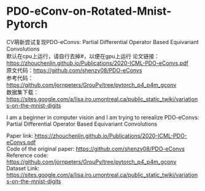 # PDO-eConv-on-Rotated-Mnist-Pytorch
CV萌新尝试复现PDO-eConvs: Partial Differential Operator Based Equivariant Convolutions  
默认在cpu上运行，请自行去掉#，以便在gpu上运行
论文链接：https://zhouchenlin.github.io/Publications/2020-ICML-PDO-eConvs.pdf   
原文代码：https://github.com/shenzy08/PDO-eConvs  
参考代码：https://github.com/jornpeters/GrouPy/tree/pytorch_p4_p4m_gconv  
数据集下载：https://sites.google.com/a/lisa.iro.umontreal.ca/public_static_twiki/variations-on-the-mnist-digits  

I am a beginner in computer vision and I am trying to rerealize PDO-eConvs: Partial Differential Operator Based Equivariant Convolutions  
 
Paper link: https://zhouchenlin.github.io/Publications/2020-ICML-PDO-eConvs.pdf  
Code of the original paper: https://github.com/shenzy08/PDO-eConvs  
Reference code: https://github.com/jornpeters/GrouPy/tree/pytorch_p4_p4m_gconv  
Dataset Link: https://sites.google.com/a/lisa.iro.umontreal.ca/public_static_twiki/variations-on-the-mnist-digits  
